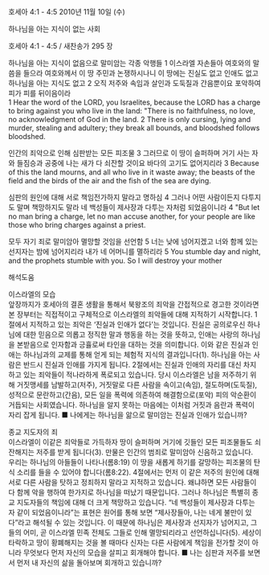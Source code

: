 호세아 4:1 - 4:5 
2010년 11월 10일 (수)

하나님을 아는 지식이 없는 사회



호세아 4:1 - 4:5 / 새찬송가 295 장


하나님을 아는 지식이 없음으로 말미암는 각종 악행들
1 이스라엘 자손들아 여호와의 말씀을 들으라 여호와께서 이 땅 주민과 논쟁하시나니 이 땅에는 진실도 없고 인애도 없고 하나님을 아는 지식도 없고 2 오직 저주와 속임과 살인과 도둑질과 간음뿐이요 포악하여 피가 피를 뒤이음이라  
1 Hear the word of the LORD, you Israelites, because the LORD has a charge to bring against you who live in the land: "There is no faithfulness, no love, no acknowledgment of God in the land. 2 There is only cursing, lying and murder, stealing and adultery; they break all bounds, and bloodshed follows bloodshed. 

인간의 죄악으로 인해 심판받는 모든 피조물
3 그러므로 이 땅이 슬퍼하며 거기 사는 자와 들짐승과 공중에 나는 새가 다 쇠잔할 것이요 바다의 고기도 없어지리라 
3 Because of this the land mourns, and all who live in it waste away; the beasts of the field and the birds of the air and the fish of the sea are dying. 

심판의 원인에 대해 서로 책임전가하지 말라고 명하심 
4 그러나 어떤 사람이든지 다투지도 말며 책망하지도 말라 네 백성들이 제사장과 다투는 자처럼 되었음이니라 
4 "But let no man bring a charge, let no man accuse another, for your people are like those who bring charges against a priest. 

모두 자기 죄로 말미암아 멸망할 것임을 선언함
5 너는 낮에 넘어지겠고 너와 함께 있는 선지자는 밤에 넘어지리라 내가 네 어머니를 멸하리라 
5 You stumble day and night, and the prophets stumble with you. So I will destroy your mother

해석도움





이스라엘의 모습  
앞장까지가 호세아의 결혼 생활을 통해서 북왕조의 죄악을 간접적으로 경고한 것이라면 본 장부터는 직접적이고 구체적으로 이스라엘의 죄악들에 대해 지적하기 시작합니다. 1절에서 지적하고 있는 죄악은 ‘진실과 인애가 없다’는 것입니다. 진실은 공의로우신 하나님에 대한 믿음으로 의롭고 정직한 말과 행동을 하는 것을 뜻하고, 인애는 사랑의 하나님을 본받음으로 인자함과 긍휼로써 타인을 대하는 것을 의미합니다. 이와 같은 진실과 인애는 하나님과의 교제를 통해 얻게 되는 체험적 지식의 결과입니다(1). 하나님을 아는 사람은 반드시 진실과 인애를 가지게 됩니다. 2절에서는 진실과 인애의 자리를 대신 차지하고 있는 죄악들이 적나라하게 폭로되고 있습니다. 당시 이스라엘은 남을 저주하기 위해 거짓맹세를 남발하고(저주), 거짓말로 다른 사람을 속이고(속임), 절도하며(도둑질), 성적으로 문란하고(간음), 모든 일을 폭력에 의존하여 해결함으로(포악) 피의 악순환이 거듭되는 사회였습니다. 하나님을 알지 못하는 마음에는 이처럼 거짓과 음란과 폭력이 자리 잡게 됩니다. 
■ 나에게는 하나님을 앎으로 말미암는 진실과 인애가 있습니까?  

종교 지도자의 죄  
이스라엘이 이같은 죄악들로 가득하자 땅이 슬퍼하며 거기에 깃들인 모든 피조물들도 쇠잔해지는 저주를 받게 됩니다(3). 만물은 인간의 범죄로 말미암아 신음하고 있습니다. 우리는 하나님의 아들들이 나타나(롬8:19) 이 땅을 새롭게 하기를 갈망하는 피조물의 탄식 소리를 들을 수 있어야 합니다(롬8:22). 4절에서는 먼저 이 같은 저주의 원인에 대해 서로 다른 사람을 탓하고 정죄하지 말라고 지적하고 있습니다. 왜냐하면 모든 사람들이 다 함께 악을 행하여 한가지로 하나님을 떠났기 때문입니다. 그러나 하나님은 특별히 종교 지도자들의 책임에 대해 더 크게 책망하고 있습니다. “네 백성들이 제사장과 다투는 자 같이 되었음이니라”는 표현은 원어를 통해 보면 “제사장들아, 나는 네게 불만이 있다”라고 해석될 수 있는 것입니다. 이 때문에 하나님은 제사장과 선지자가 넘어지고, 그들의 어미, 곧 이스라엘 민족 전체도 그들로 인해 멸망되리라고 선언하십니다(5). 세상이 타락하고 땅이 황폐해지는 것을 볼 때마다 신자는 다른 사람에게 책임을 전가할 것이 아니라 무엇보다 먼저 자신의 모습을 살피고 회개해야 합니다. 
■ 나는 심판과 저주를 보면서 먼저 내 자신의 삶을 돌아보며 회개하고 있습니까?
